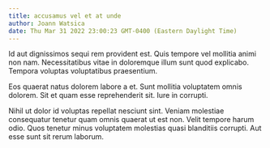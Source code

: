 ```yaml
---
title: accusamus vel et at unde
author: Joann Watsica
date: Thu Mar 31 2022 23:00:23 GMT-0400 (Eastern Daylight Time)
---
```

Id aut dignissimos sequi rem provident est. Quis tempore vel mollitia animi non nam. Necessitatibus vitae in doloremque illum sunt quod explicabo. Tempora voluptas voluptatibus praesentium.

 Eos quaerat natus dolorem labore a et. Sunt mollitia voluptatem omnis dolorem. Sit et quam esse reprehenderit sit. Iure in corrupti.

 Nihil ut dolor id voluptas repellat nesciunt sint. Veniam molestiae consequatur tenetur quam omnis quaerat ut est non. Velit tempore harum odio. Quos tenetur minus voluptatem molestias quasi blanditiis corrupti. Aut esse sunt sit rerum laborum.